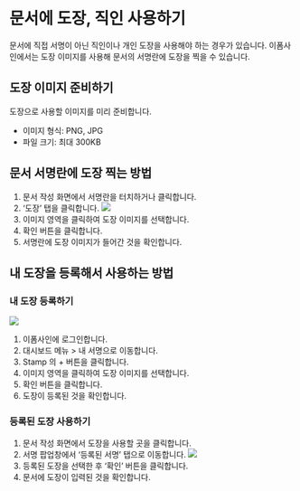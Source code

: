 # 문서에 도장, 직인 사용하기

문서에 직접 서명이 아닌 직인이나 개인 도장을 사용해야 하는 경우가 있습니다. 이폼사인에서는 도장 이미지를 사용해 문서의 서명란에 도장을 찍을 수 있습니다.

## 도장 이미지 준비하기

도장으로 사용할 이미지를 미리 준비합니다.

* 이미지 형식: PNG, JPG
* 파일 크기: 최대 300KB

## 문서 서명란에 도장 찍는 방법

1. 문서 작성 화면에서 서명란을 터치하거나 클릭합니다.
2. ‘도장’ 탭을 클릭합니다. ![](https://www.eformsign.com/kr/support/wp-content/uploads/sites/5/2020/01/---------------------------1-2.png)
3. 이미지 영역을 클릭하여 도장 이미지를 선택합니다.
4. 확인 버튼을 클릭합니다.
5. 서명란에 도장 이미지가 들어간 것을 확인합니다.

## 내 도장을 등록해서 사용하는 방법

### 내 도장 등록하기

![](https://www.eformsign.com/kr/support/wp-content/uploads/sites/5/2020/01/---------------------------1-3.png)

1. 이폼사인에 로그인합니다.
2. 대시보드 메뉴 &gt; 내 서명으로 이동합니다.
3. Stamp 의 + 버튼을 클릭합니다.
4. 이미지 영역을 클릭하여 도장 이미지를 선택합니다.
5. 확인 버튼을 클릭합니다.
6. 도장이 등록된 것을 확인합니다.

### 등록된 도장 사용하기

1. 문서 작성 화면에서 도장을 사용할 곳을 클릭합니다.
2. 서명 팝업창에서 ‘등록된 서명’ 탭으로 이동합니다. ![](https://www.eformsign.com/kr/support/wp-content/uploads/sites/5/2020/01/-----------------------------.png)
3. 등록된 도장을 선택한 후 ‘확인’ 버튼을 클릭합니다.
4. 문서에 도장이 입력된 것을 확인합니다.

